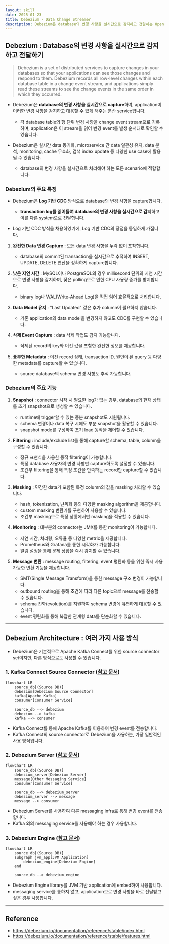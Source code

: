 ```yaml
---
layout: skill
date: 2025-01-23
title: Debezium - Data Change Streamer
description: Debezium은 database의 변경 사항을 실시간으로 감지하고 전달하는 Open Source project입니다.
---
```



## Debezium : Database의 변경 사항을 실시간으로 감지하고 전달하기

> Debezium is a set of distributed services to capture changes in your databases so that your applications can see those changes and respond to them. Debezium records all row-level changes within each database table in a change event stream, and applications simply read these streams to see the change events in the same order in which they occurred.

- Debezium은 **database의 변경 사항을 실시간으로 capture**하여, application이 이러한 변경 사항을 감지하고 대응할 수 있게 해주는 분산 service입니다.
    - 각 database table의 행 단위 변경 사항을 change event stream으로 기록하며, application은 이 stream을 읽어 변경 event를 발생 순서대로 확인할 수 있습니다.

- Debezium은 실시간 data 동기화, microservice 간 data 일관성 유지, data 분석, monitoring, cache 무효화, 검색 index update 등 다양한 use case에 활용될 수 있습니다.
    - database의 변경 사항을 실시간으로 처리해야 하는 모든 scenario에 적합합니다.


### Debezium의 주요 특징

- Debezium은 **Log 기반 CDC** 방식으로 database의 변경 사항을 capture합니다.
    - **transaction log를 읽어들여 database의 변경 사항을 실시간으로 감지**하고 이를 다른 system으로 전달합니다.

- Log 기반 CDC 방식을 채용하였기에, Log 기반 CDC의 장점을 동일하게 가집니다.

1. **완전한 Data 변경 Capture** : 모든 data 변경 사항을 누락 없이 포착합니다.
    - database의 commit된 transaction을 실시간으로 추적하여 INSERT, UPDATE, DELETE 연산을 정확하게 capture합니다.

2. **낮은 지연 시간** : MySQL이나 PostgreSQL의 경우 millisecond 단위의 지연 시간으로 변경 사항을 감지하며, 잦은 polling으로 인한 CPU 사용량 증가를 방지합니다.
    - binary log나 WAL(Write-Ahead Log)을 직접 읽어 효율적으로 처리합니다.

3. **Data Model 유지** : "Last Updated" 같은 추가 column이 필요하지 않습니다.
    - 기존 application의 data model을 변경하지 않고도 CDC를 구현할 수 있습니다.

4. **삭제 Event Capture** : data 삭제 작업도 감지 가능합니다.
    - 삭제된 record의 key와 이전 값을 포함한 완전한 정보를 제공합니다.

5. **풍부한 Metadata** : 이전 record 상태, transaction ID, 원인이 된 query 등 다양한 metadata를 capture할 수 있습니다.
    - source database의 schema 변경 사항도 추적 가능합니다.


### Debezium의 주요 기능

1. **Snapshot** : connector 시작 시 필요한 log가 없는 경우, database의 현재 상태를 초기 snapshot으로 생성할 수 있습니다.
    - runtime에 trigger할 수 있는 증분 snapshot도 지원됩니다.
    - schema 변경이나 data 복구 시에도 부분 snapshot을 활용할 수 있습니다.
    - snapshot mode를 구성하여 초기 load 동작을 제어할 수 있습니다.

2. **Filtering** : include/exclude list를 통해 capture할 schema, table, column을 구성할 수 있습니다.
    - 정규 표현식을 사용한 동적 filtering이 가능합니다.
    - 특정 database 사용자의 변경 사항만 capture하도록 설정할 수 있습니다.
    - 조건부 filtering을 통해 특정 조건을 만족하는 record만 capture할 수 있습니다.

3. **Masking** : 민감한 data가 포함된 특정 column의 값을 masking 처리할 수 있습니다.
    - hash, tokenization, 난독화 등의 다양한 masking algorithm을 제공합니다.
    - custom masking 변환기를 구현하여 사용할 수 있습니다.
    - 조건부 masking으로 특정 상황에서만 masking을 적용할 수 있습니다.

4. **Monitoring** : 대부분의 connector는 JMX를 통한 monitoring이 가능합니다.
    - 지연 시간, 처리량, 오류율 등 다양한 metric을 제공합니다.
    - Prometheus와 Grafana를 통한 시각화가 가능합니다.
    - 알림 설정을 통해 문제 상황을 즉시 감지할 수 있습니다.

5. **Message 변환** : message routing, filtering, event 평탄화 등을 위한 즉시 사용 가능한 변환 기능을 제공합니다.
    - SMT(Single Message Transform)을 통한 message 구조 변경이 가능합니다.
    - outbound routing을 통해 조건에 따라 다른 topic으로 message를 전송할 수 있습니다.
    - schema 진화(evolution)를 지원하여 schema 변경에 유연하게 대응할 수 있습니다.
    - event 평탄화를 통해 복잡한 관계형 data를 단순화할 수 있습니다.


---


## Debezium Architecture : 여러 가지 사용 방식

- Debezium은 기본적으로 Apache Kafka Connect를 위한 source connector set이지만, 다른 방식으로도 사용할 수 있습니다.


### 1. Kafka Connect Source Connector ([참고 문서](https://debezium.io/documentation/reference/stable/architecture.html))

```mermaid
flowchart LR
    source_db[(Source DB)]
    debezium[Debezium Source Connector]
    kafka[Apache Kafka]
    consumer[Consumer Service]

    source_db --> debezium
    debezium --> kafka
    kafka --> consumer
```

- Kafka Connect를 통해 Apache Kafka를 이용하여 변경 event를 전송합니다.
- Kafka Connect의 source connector로 Debezium을 사용하는, 가장 일반적인 사용 방식입니다.


### 2. Debezium Server ([참고 문서](https://debezium.io/documentation/reference/stable/operations/debezium-server.html))

```mermaid
flowchart LR
    source_db[(Source DB)]
    debezium_server[Debezium Server]
    message[Other Messaging Service]
    consumer[Consumer Service]

    source_db --> debezium_server
    debezium_server --> message
    message --> consumer
```

- Debezium Server를 사용하여 다른 messaging infra로 통해 변경 event를 전송합니다.
- Kafka 외의 messaging service를 사용해야 하는 경우 사용합니다.


### 3. Debezium Engine ([참고 문서](https://debezium.io/documentation/reference/stable/development/engine.html))

```mermaid
flowchart LR
    source_db[(Source DB)]
    subgraph jvm_app[JVM Application]
        debezium_engine[Debezium Engine]
    end

    source_db --> debezium_engine
```

- Debezium Engine library를 JVM 기반 application에 embed하여 사용합니다.
- messaging service를 통하지 않고, application으로 변경 사항을 바로 전달받고 싶은 경우 사용합니다.


---


## Reference

- <https://debezium.io/documentation/reference/stable/index.html>
- <https://debezium.io/documentation/reference/stable/features.html>
